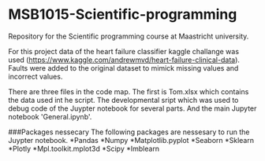 # MSB1015-Scientific-programming
Repository for the Scientific programming course at Maastricht university.

For this project data of the heart failure classifier kaggle challange was used (https://www.kaggle.com/andrewmvd/heart-failure-clinical-data).  Faults were added to the original dataset to mimick missing values and incorrect values. 

There are three files in the code map. The first is Tom.xlsx which contains the data used int he script. The developmental sript which was used to debug code of the Juypter notebook for several parts. And the main Jupyter notebook 'General.ipynb'.

###Packages nessecary 
The following packages are nessesary to run the Juypter notebook.
*Pandas
*Numpy
*Matplotlib.pyplot
*Seaborn
*Sklearn
*Plotly
*Mpl.toolkit.mplot3d
*Scipy
*Imblearn
